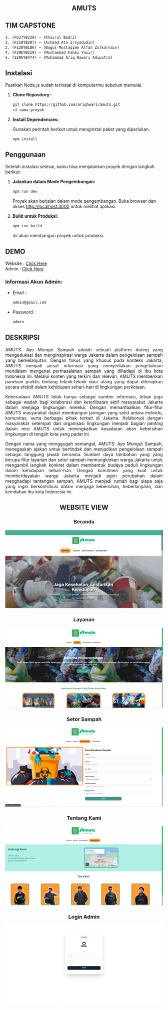 <div align="center">

## AMUTS

</div>

## TIM CAPSTONE
```
1. (F637YB220) – (Khairul Badri) 
2. (F210YB207) – (Achmad Ata Irsyadudin) 
3. (F120YB186) – (Bagus Mustaqiem Alfan Zulkarnain) 
4. (F296YB219) – (Mochammad Fahmi Yasir) 
5. (S296YB474) – (Muhammad Ariq Hawari Adiputra) 
```

## Instalasi

Pastikan Node.js sudah terinstal di komputermu sebelum memulai.

1. **Clone Repository:**

    ```bash
    git clone https://github.com/ariqhwari/amuts.git
    cd nama-proyek
    ```

2. **Install Dependencies:**

    Gunakan perintah berikut untuk menginstal paket yang diperlukan.

    ```bash
    npm install
    ```

## Penggunaan

Setelah instalasi selesai, kamu bisa menjalankan proyek dengan langkah berikut:

1. **Jalankan dalam Mode Pengembangan:**

    ```bash
    npm run dev
    ```

    Proyek akan berjalan dalam mode pengembangan. Buka browser dan akses [http://localhost:3000](http://localhost:3000) untuk melihat aplikasi.

2. **Build untuk Produksi:**

    ```bash
    npm run build
    ```

    Ini akan membangun proyek untuk produksi.
   
## DEMO 
 
Website : [Click Here](https://amuts.vercel.app/) <br>
Admin : [Click Here](https://amuts.vercel.app/register)

### Informasi Akun Admin:

- Email :
  ```bash
  admin@gmail.com
  ```
- Password :
  ```bash
  admin
  ```

## DESKRIPSI

<div align="justify">

AMUTS: Ayo Mungut Sampah adalah sebuah platform daring yang mengedukasi dan menginspirasi warga Jakarta dalam pengelolaan sampah yang berkelanjutan. Dengan fokus yang khusus pada konteks Jakarta, AMUTS menjadi pusat informasi yang menyediakan pengetahuan mendalam mengenai permasalahan sampah yang dihadapi di ibu kota Indonesia ini. Melalui konten yang terkini dan relevan, AMUTS memberikan panduan praktis tentang teknik-teknik daur ulang yang dapat diterapkan secara efektif dalam kehidupan sehari-hari di lingkungan perkotaan.

Keberadaan AMUTS tidak hanya sebagai sumber informasi, tetapi juga sebagai wadah bagi kolaborasi dan keterlibatan aktif masyarakat Jakarta dalam menjaga lingkungan mereka. Dengan memanfaatkan fitur-fitur AMUTS masyarakat dapat membangun jaringan yang solid antara individu, komunitas, serta berbagai pihak terkait di Jakarta. Kolaborasi dengan masyarakat setempat dan organisasi lingkungan menjadi bagian penting dalam misi AMUTS untuk meningkatkan kesadaran akan kebersihan lingkungan di tengah kota yang padat ini.

Dengan nama yang menggugah semangat, AMUTS: Ayo Mungut Sampah, menegaskan ajakan untuk bertindak dan menjadikan pengelolaan sampah sebagai tanggung jawab bersama. Sumber daya tambahan yang yang berupa fitur layanan dan setor sampah memungkinkan warga Jakarta untuk mengambil langkah konkret dalam membentuk budaya peduli lingkungan dalam kehidupan sehari-hari. Dengan komitmen yang kuat untuk memberdayakan warga Jakarta menjadi agen perubahan dalam menghadapi tantangan sampah, AMUTS menjadi rumah bagi siapa saja yang ingin berkontribusi dalam menjaga kebersihan, keberlanjutan, dan keindahan ibu kota Indonesia ini.

</div>
<div align="center">
  
## WEBSITE VIEW

### Beranda
![Halooo](https://github.com/ariqhwari/AMUTS/blob/main/public/img/beranda.png)
### Layanan
![Halooo](https://github.com/ariqhwari/AMUTS/blob/main/public/img/layanan.png)
### Setor Sampah
![Halooo](https://github.com/ariqhwari/AMUTS/blob/main/public/img/setor.png)
### Tentang Kami
![Halooo](https://github.com/ariqhwari/AMUTS/blob/main/public/img/tentang.png)
### Login Admin
![Halooo](https://github.com/ariqhwari/AMUTS/blob/main/public/img/login.png)


</div>
